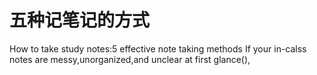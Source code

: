 # 五种记笔记的方式
How to take study notes:5 effective note taking methods
If your in-calss notes are messy,unorganized,and unclear at first glance(),